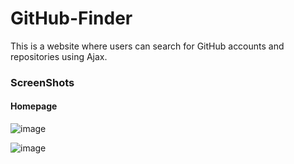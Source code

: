 # GitHub-Finder

This is a website where users can search for GitHub accounts and repositories using Ajax.

### ScreenShots

#### Homepage 

![image](https://user-images.githubusercontent.com/15992710/40577262-b9e67428-60fa-11e8-816a-7e8de0a7ac51.png)

![image](https://user-images.githubusercontent.com/15992710/40577278-faacd970-60fa-11e8-9eb4-6023fec5d0f2.png)
